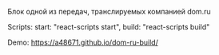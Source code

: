 Блок одной из передач, транслируемых компанией dom.ru

Scripts:
start: "react-scripts start",
build: "react-scripts build"

Demo: https://a48671.github.io/dom-ru-build/